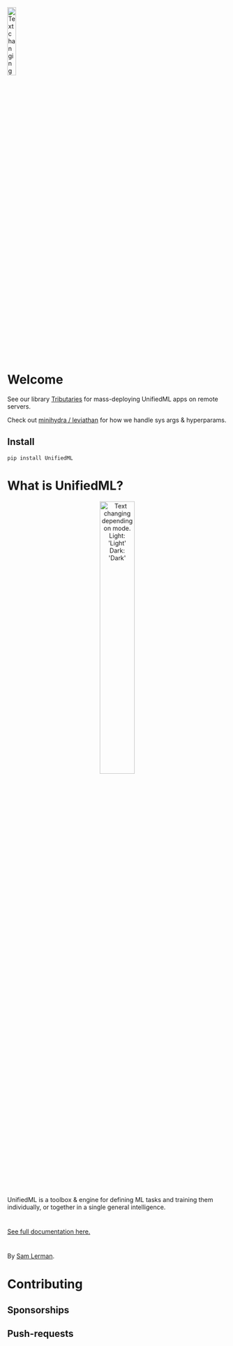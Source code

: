 <picture>
  <source width="20%" media="(prefers-color-scheme: dark)" srcset="https://github.com/AGI-init/Assets/assets/92597756/e411328b-a51a-416c-ba97-7b7939ec3351">
  <img width="20%" alt="Text changing depending on mode. Light: 'Light' Dark: 'Dark'" src="https://github.com/AGI-init/Assets/assets/92597756/f3df44c8-b989-4951-9443-d2b4203b5c4e">
<br><br>
</picture>

# Welcome

See our library [Tributaries](../../tributaries-ml/src/tributaries) for mass-deploying UnifiedML apps on remote servers.

Check out [minihydra / leviathan](../../minihydra/src/minihydra) for how we handle sys args & hyperparams.

## Install

```console
pip install UnifiedML
```

# What is UnifiedML?

<p align="center">
<a href="https://github.com/AGI-init/Assets/assets/92597756/d92e6b3f-9625-427c-87ef-909b3ec40f08">
<picture>
  <source width="40%" media="(prefers-color-scheme: dark)" srcset="https://github.com/AGI-init/Assets/assets/92597756/f8b74f97-7a5a-4643-b08d-a23f8305b5b8">
  <img width="40%" alt="Text changing depending on mode. Light: 'Light' Dark: 'Dark'" src="https://github.com/AGI-init/Assets/assets/92597756/d92e6b3f-9625-427c-87ef-909b3ec40f08">
<br><br>
</picture>
</a>
</p>

UnifiedML is a toolbox & engine for defining ML tasks and training them individually, or together in a single general intelligence.

#

[See full documentation here.](https://slerman12.github.io/Docs/)

#

[//]: # (TODO Projects built with UnifiedML and Examples)

By [Sam Lerman](https://www.github.com/slerman12).

[//]: # (---)

[//]: # (> This work is an effort to create the best of all worlds in ML: accelerated, accessible and easy, state of the art, and general, to meet every ML need and then some. The purpose of a generalist agent is reflected by the expression "to be greater than the sum of parts". For each task in a pool of learnable tasks, a singular agent may learn to better generalize not just on each one individually[1^], but on altogether new tasks[^2] due to the generalization of their inter-related and transferable knowledge-components. In the future, this library will be the easiest way to reproduce ML feats like [Imagen]&#40;&#41; and [Stable Diffusion]&#40;&#41;, not to mention [GATO]&#40;&#41;. In the meantime, I ask for you to [sponsor]&#40;&#41; this work and help in any way to provide me compute and resources and support for realizing the full potential of this "library". UnifiedML is much more than a library.)

[//]: # (### Projects built with UnifiedML)

[//]: # ()
[//]: # (- [X-ray Diffraction Pattern Images]&#40;&#41;)

[//]: # (- [Self-Meta Learners]&#40;&#41;)

[//]: # ()
[//]: # (### Examples)

[//]: # ()
[//]: # (- [\<links to docs\>]&#40;&#41;)

[//]: # (Pure-code examples that just import the relevant envs, etc. with plots, maybe an Examples dir? Or just docs)

# Contributing

## Sponsorships

## Push-requests